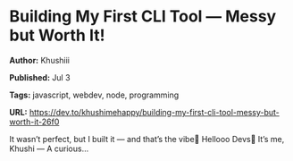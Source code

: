 # Building My First CLI Tool — Messy but Worth It!

**Author:** Khushiii 

**Published:** Jul 3

**Tags:** javascript, webdev, node, programming

**URL:** https://dev.to/khushimehappy/building-my-first-cli-tool-messy-but-worth-it-26f0

It wasn’t perfect, but I built it — and that’s the vibe🌼    Hellooo Devs👋 It’s me, Khushi — A curious...